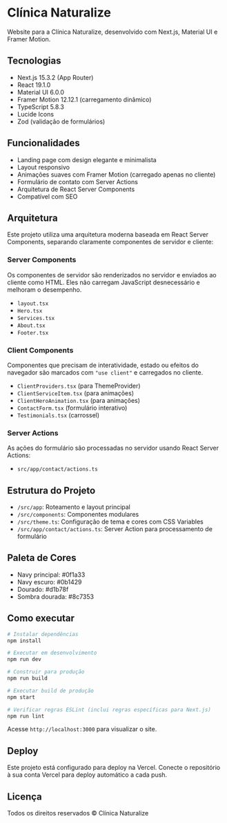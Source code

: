 # Clínica Naturalize

Website para a Clínica Naturalize, desenvolvido com Next.js, Material UI e Framer Motion.

## Tecnologias

- Next.js 15.3.2 (App Router)
- React 19.1.0
- Material UI 6.0.0
- Framer Motion 12.12.1 (carregamento dinâmico)
- TypeScript 5.8.3
- Lucide Icons
- Zod (validação de formulários)

## Funcionalidades

- Landing page com design elegante e minimalista
- Layout responsivo
- Animações suaves com Framer Motion (carregado apenas no cliente)
- Formulário de contato com Server Actions
- Arquitetura de React Server Components
- Compatível com SEO

## Arquitetura

Este projeto utiliza uma arquitetura moderna baseada em React Server Components, separando claramente componentes de servidor e cliente:

### Server Components
Os componentes de servidor são renderizados no servidor e enviados ao cliente como HTML. Eles não carregam JavaScript desnecessário e melhoram o desempenho.
- `layout.tsx`
- `Hero.tsx`
- `Services.tsx`
- `About.tsx`
- `Footer.tsx`

### Client Components
Componentes que precisam de interatividade, estado ou efeitos do navegador são marcados com `"use client"` e carregados no cliente.
- `ClientProviders.tsx` (para ThemeProvider)
- `ClientServiceItem.tsx` (para animações)
- `ClientHeroAnimation.tsx` (para animações)
- `ContactForm.tsx` (formulário interativo)
- `Testimonials.tsx` (carrossel)

### Server Actions
As ações do formulário são processadas no servidor usando React Server Actions:
- `src/app/contact/actions.ts`

## Estrutura do Projeto

- `/src/app`: Roteamento e layout principal
- `/src/components`: Componentes modulares
- `/src/theme.ts`: Configuração de tema e cores com CSS Variables
- `/src/app/contact/actions.ts`: Server Action para processamento de formulário

## Paleta de Cores

- Navy principal: #0f1a33
- Navy escuro: #0b1429
- Dourado: #d1b78f
- Sombra dourada: #8c7353

## Como executar

```bash
# Instalar dependências
npm install

# Executar em desenvolvimento
npm run dev

# Construir para produção
npm run build

# Executar build de produção
npm start

# Verificar regras ESLint (inclui regras específicas para Next.js)
npm run lint
```

Acesse `http://localhost:3000` para visualizar o site.

## Deploy

Este projeto está configurado para deploy na Vercel. Conecte o repositório à sua conta Vercel para deploy automático a cada push.

## Licença

Todos os direitos reservados © Clínica Naturalize 